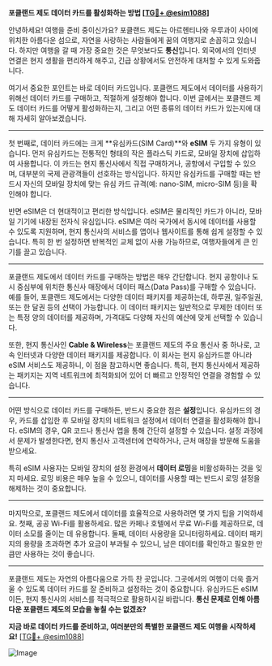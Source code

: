 **포클랜드 제도 데이터 카드를 활성화하는 방법 [[TG💪+ @esim1088](https://t.me/s/esim1088)]**

안녕하세요! 여행을 준비 중이신가요? 포클랜드 제도는 아르헨티나와 우루과이 사이에 위치한 아름다운 섬으로, 자연을 사랑하는 사람들에게 꿈의 여행지로 손꼽히고 있습니다. 하지만 여행을 갈 때 가장 중요한 것은 무엇보다도 **통신**입니다. 외국에서의 인터넷 연결은 현지 생활을 편리하게 해주고, 긴급 상황에서도 안전하게 대처할 수 있게 도와줍니다.

여기서 중요한 포인트는 바로 데이터 카드입니다. 포클랜드 제도에서 데이터를 사용하기 위해선 데이터 카드를 구매하고, 적절하게 설정해야 합니다. 이번 글에서는 포클랜드 제도 데이터 카드를 어떻게 활성화하는지, 그리고 어떤 종류의 데이터 카드가 있는지에 대해 자세히 알아보겠습니다.

---

첫 번째로, 데이터 카드에는 크게 **유심카드(SIM Card)**와 **eSIM** 두 가지 유형이 있습니다. 먼저 유심카드는 전통적인 형태의 작은 플라스틱 카드로, 모바일 장치에 삽입하여 사용합니다. 이 카드는 현지 통신사에서 직접 구매하거나, 공항에서 구입할 수 있으며, 대부분의 국제 관광객들이 선호하는 방식입니다. 하지만 유심카드를 구매할 때는 반드시 자신의 모바일 장치에 맞는 유심 카드 규격(예: nano-SIM, micro-SIM 등)을 확인해야 합니다.

반면 eSIM은 더 현대적이고 편리한 방식입니다. eSIM은 물리적인 카드가 아니라, 모바일 기기에 내장된 전자식 유심입니다. eSIM은 여러 국가에서 동시에 데이터를 사용할 수 있도록 지원하며, 현지 통신사의 서비스를 앱이나 웹사이트를 통해 쉽게 설정할 수 있습니다. 특히 한 번 설정하면 반복적인 교체 없이 사용 가능하므로, 여행자들에게 큰 인기를 끌고 있습니다.

---

포클랜드 제도에서 데이터 카드를 구매하는 방법은 매우 간단합니다. 현지 공항이나 도시 중심부에 위치한 통신사 매장에서 데이터 패스(Data Pass)를 구매할 수 있습니다. 예를 들어, 포클랜드 제도에서는 다양한 데이터 패키지를 제공하는데, 하루권, 일주일권, 또는 한 달권 등의 선택이 가능합니다. 이 데이터 패키지는 일반적으로 무제한 데이터 또는 특정 양의 데이터를 제공하며, 가격대도 다양해 자신의 예산에 맞게 선택할 수 있습니다.

또한, 현지 통신사인 **Cable & Wireless**는 포클랜드 제도의 주요 통신사 중 하나로, 고속 인터넷과 다양한 데이터 패키지를 제공합니다. 이 회사는 현지 유심카드뿐 아니라 eSIM 서비스도 제공하니, 이 점을 참고하시면 좋습니다. 특히, 현지 통신사에서 제공하는 패키지는 지역 네트워크에 최적화되어 있어 더 빠르고 안정적인 연결을 경험할 수 있습니다.

---

어떤 방식으로 데이터 카드를 구매하든, 반드시 중요한 점은 **설정**입니다. 유심카드의 경우, 카드를 삽입한 후 모바일 장치의 네트워크 설정에서 데이터 연결을 활성화해야 합니다. eSIM의 경우, QR 코드나 통신사 앱을 통해 간단히 설정할 수 있습니다. 설정 과정에서 문제가 발생한다면, 현지 통신사 고객센터에 연락하거나, 근처 매장을 방문해 도움을 받으세요.

특히 eSIM 사용자는 모바일 장치의 설정 환경에서 **데이터 로밍**을 비활성화하는 것을 잊지 마세요. 로밍 비용은 매우 높을 수 있으니, 데이터를 사용할 때는 반드시 로밍 설정을 해제하는 것이 중요합니다.

---

마지막으로, 포클랜드 제도에서 데이터를 효율적으로 사용하려면 몇 가지 팁을 기억하세요. 첫째, 공공 Wi-Fi를 활용하세요. 많은 카페나 호텔에서 무료 Wi-Fi를 제공하므로, 데이터 소모를 줄이는 데 유용합니다. 둘째, 데이터 사용량을 모니터링하세요. 데이터 패키지의 용량을 초과하면 추가 요금이 부과될 수 있으니, 남은 데이터를 확인하고 필요한 만큼만 사용하는 것이 좋습니다.

---

포클랜드 제도는 자연의 아름다움으로 가득 찬 곳입니다. 그곳에서의 여행이 더욱 즐거울 수 있도록 데이터 카드를 잘 준비하고 설정하는 것이 중요합니다. 유심카드든 eSIM이든, 현지 통신사의 서비스를 적극적으로 활용하시길 바랍니다. **통신 문제로 인해 아름다운 포클랜드 제도의 모습을 놓칠 수는 없겠죠?**

**지금 바로 데이터 카드를 준비하고, 여러분만의 특별한 포클랜드 제도 여행을 시작하세요!** [[TG💪+ @esim1088](https://t.me/s/esim1088)]

![Image](https://i.postimg.cc/Y0z9fWf4/image.png)